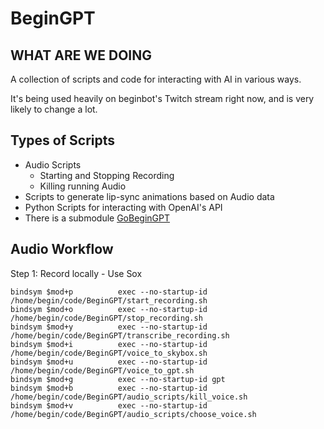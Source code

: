 # BeginGPT

## WHAT ARE WE DOING

A collection of scripts and code for interacting with AI in various ways.

It's being used heavily on beginbot's Twitch stream right now, and is very likely to change a lot.

## Types of Scripts

- Audio Scripts
    - Starting and Stopping Recording
    - Killing running Audio
- Scripts to generate lip-sync animations based on Audio data
- Python Scripts for interacting with OpenAI's API
- There is a submodule [GoBeginGPT](https://github.com/davidbegin/GoBeginGPT)

## Audio Workflow

Step 1: Record locally
    - Use Sox


```i3-config
bindsym $mod+p			exec --no-startup-id /home/begin/code/BeginGPT/start_recording.sh
bindsym $mod+o			exec --no-startup-id /home/begin/code/BeginGPT/stop_recording.sh
bindsym $mod+y			exec --no-startup-id /home/begin/code/BeginGPT/transcribe_recording.sh
bindsym $mod+i			exec --no-startup-id /home/begin/code/BeginGPT/voice_to_skybox.sh
bindsym $mod+u			exec --no-startup-id /home/begin/code/BeginGPT/voice_to_gpt.sh
bindsym $mod+g			exec --no-startup-id gpt
bindsym $mod+b			exec --no-startup-id /home/begin/code/BeginGPT/audio_scripts/kill_voice.sh
bindsym $mod+v			exec --no-startup-id /home/begin/code/BeginGPT/audio_scripts/choose_voice.sh
```

